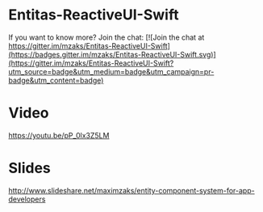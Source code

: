 # Entitas-ReactiveUI-Swift

If you want to know more? Join the chat:
[![Join the chat at https://gitter.im/mzaks/Entitas-ReactiveUI-Swift](https://badges.gitter.im/mzaks/Entitas-ReactiveUI-Swift.svg)](https://gitter.im/mzaks/Entitas-ReactiveUI-Swift?utm_source=badge&utm_medium=badge&utm_campaign=pr-badge&utm_content=badge)

# Video
https://youtu.be/pP_0lx3Z5LM

# Slides
http://www.slideshare.net/maximzaks/entity-component-system-for-app-developers
